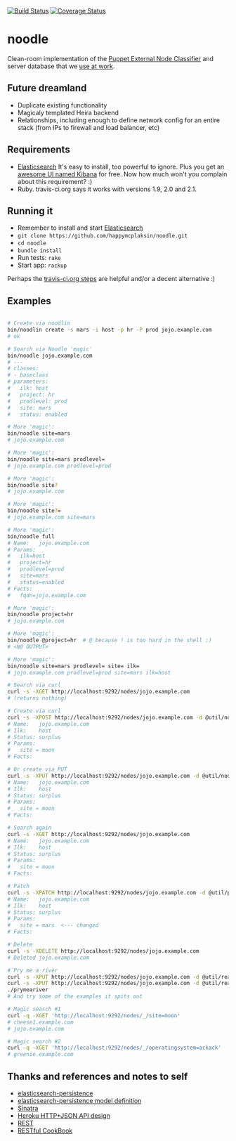 [![Build Status](https://travis-ci.org/happymcplaksin/noodle.svg?branch=master)](https://travis-ci.org/happymcplaksin/noodle) [![Coverage Status](https://img.shields.io/coveralls/happymcplaksin/noodle.svg)](https://coveralls.io/r/happymcplaksin/noodle)

# noodle
Clean-room implementation of the [Puppet External Node Classifier](http://docs.puppetlabs.com/guides/external_nodes.html)
and server database that we [use at work](http://bit.ly/noodlerockeagle2013).

## Future dreamland
* Duplicate existing functionality
* Magicaly templated Heira backend
* Relationships, including enough to define network config for an entire stack (from IPs to firewall and load balancer, etc)

## Requirements
* [Elasticsearch](http://www.elasticsearch.org/overview/elkdownloads/)  It's easy to install, too powerful to ignore.  Plus you get an [awesome UI named Kibana](http://www.elasticsearch.org/overview/kibana/) for free.  Now how much won't you complain about this requirement? :)
* Ruby.  travis-ci.org says it works with versions 1.9, 2.0 and 2.1.

## Running it
* Remember to install and start [Elasticsearch](http://www.elasticsearch.org/overview/elkdownloads/)
* `git clone https://github.com/happymcplaksin/noodle.git`
* `cd noodle`
* `bundle install`
* Run tests: `rake`
* Start app: `rackup`

Perhaps the [travis-ci.org steps](https://travis-ci.org/happymcplaksin/noodle) are helpful and/or a decent alternative :)

## Examples
```bash

# Create via noodlin
bin/noodlin create -s mars -i host -p hr -P prod jojo.example.com
# ok

# Search via Noodle 'magic'
bin/noodle jojo.example.com
# ---
# classes:
# - baseclass
# parameters:
#   ilk: host
#   project: hr
#   prodlevel: prod
#   site: mars
#   status: enabled

# More 'magic':
bin/noodle site=mars
# jojo.example.com

# More 'magic':
bin/noodle site=mars prodlevel=
# jojo.example.com prodlevel=prod

# More 'magic':
bin/noodle site?
# jojo.example.com

# More 'magic':
bin/noodle site?=
# jojo.example.com site=mars

# More 'magic':
bin/noodle full
# Name:   jojo.example.com
# Params: 
#   ilk=host
#   project=hr
#   prodlevel=prod
#   site=mars
#   status=enabled
# Facts:
#   fqdn=jojo.example.com

# More 'magic':
bin/noodle project=hr
# jojo.example.com

# More 'magic':
bin/noodle @project=hr  # @ because ! is too hard in the shell :)
# <NO OUTPUT>

# More 'magic':
bin/noodle site=mars prodlevel= site= ilk=
# jojo.example.com prodlevel=prod site=mars ilk=host

# Search via curl
curl -s -XGET http://localhost:9292/nodes/jojo.example.com
# (returns nothing)

# Create via curl
curl -s -XPOST http://localhost:9292/nodes/jojo.example.com -d @util/node.json
# Name:   jojo.example.com
# Ilk:    host
# Status: surplus
# Params:
#   site = moon
# Facts:

# Or create via PUT
curl -s -XPUT http://localhost:9292/nodes/jojo.example.com -d @util/node.json
# Name:   jojo.example.com
# Ilk:    host
# Status: surplus
# Params:
#   site = moon
# Facts:

# Search again
curl -s -XGET http://localhost:9292/nodes/jojo.example.com
# Name:   jojo.example.com
# Ilk:    host
# Status: surplus
# Params:
#   site = moon
# Facts:

# Patch
curl -s -XPATCH http://localhost:9292/nodes/jojo.example.com -d @util/patch.json
# Name:   jojo.example.com
# Ilk:    host
# Status: surplus
# Params:
#   site = mars  <--- changed
# Facts:

# Delete
curl -s -XDELETE http://localhost:9292/nodes/jojo.example.com
# Deleted jojo.example.com

# Pry me a river
curl -s -XPUT http://localhost:9292/nodes/jojo.example.com -d @util/realnode-1.json
curl -s -XPUT http://localhost:9292/nodes/jojo.example.com -d @util/realnode-2.json
./prymeariver
# And try some of the examples it spits out

# Magic search #1
curl -q -XGET 'http://localhost:9292/nodes/_/site=moon'
# cheese1.example.com
# jojo.example.com

# Magic search #2
curl -q -XGET 'http://localhost:9292/nodes/_/operatingsystem=ackack'
# greenie.example.com

```

## Thanks and references and notes to self
* [elasticsearch-persistence](https://github.com/elasticsearch/elasticsearch-rails/tree/master/elasticsearch-persistence)
* [elasticsearch-persistence model definition](https://github.com/elasticsearch/elasticsearch-rails/tree/master/elasticsearch-persistence#model-definition)
* [Sinatra](https://github.com/sinatra/sinatra)
* [Heroku HTTP+JSON API design](https://github.com/interagent/http-api-design)
* [REST](http://en.wikipedia.org/wiki/Representational_state_transfer#Applied_to_web_services)
* [RESTful CookBook](http://restcookbook.com/)

